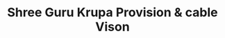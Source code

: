 ---
title: "Shree Guru Krupa Provision & cable Vison"
url: /timbdi-dist-jamnagar/shree-guru-krupa-provision-and-cable-vison/
shop: shop
---